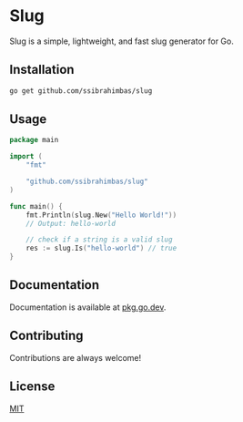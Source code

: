 # Slug

Slug is a simple, lightweight, and fast slug generator for Go.

## Installation

```bash
go get github.com/ssibrahimbas/slug
```

## Usage

```go
package main

import (
    "fmt"

    "github.com/ssibrahimbas/slug"
)

func main() {
    fmt.Println(slug.New("Hello World!"))
    // Output: hello-world

    // check if a string is a valid slug
    res := slug.Is("hello-world") // true
}
```

## Documentation

Documentation is available at [pkg.go.dev](https://pkg.go.dev/github.com/ssibrahimbas/slug).

## Contributing

Contributions are always welcome!

## License

[MIT](LICENSE)
